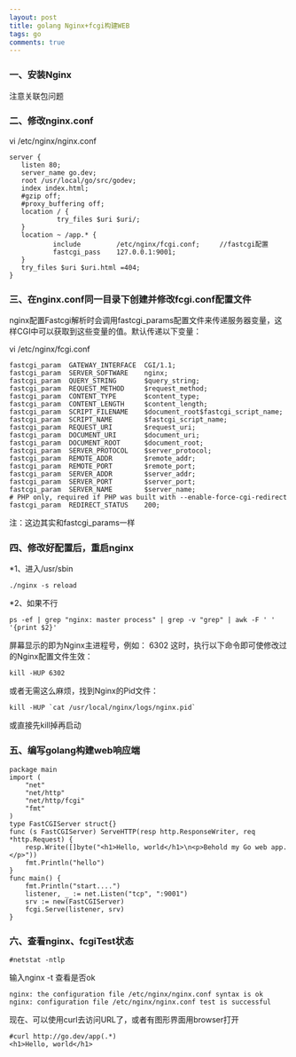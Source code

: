 ```yaml
---
layout: post
title: golang Nginx+fcgi构建WEB
tags: go
comments: true
---
```


### 一、安装Nginx

注意关联包问题

### 二、修改nginx.conf 

vi /etc/nginx/nginx.conf

```
server {
   listen 80;
   server_name go.dev;
   root /usr/local/go/src/godev;
   index index.html;
   #gzip off;
   #proxy_buffering off;
   location / {
            try_files $uri $uri/;
   }
   location ~ /app.* {
           include         /etc/nginx/fcgi.conf;     //fastcgi配置
           fastcgi_pass    127.0.0.1:9001;
   }
   try_files $uri $uri.html =404;
}
```

### 三、在nginx.conf同一目录下创建并修改fcgi.conf配置文件

nginx配置Fastcgi解析时会调用fastcgi_params配置文件来传递服务器变量，这样CGI中可以获取到这些变量的值。默认传递以下变量： 

vi /etc/nginx/fcgi.conf

```
fastcgi_param  GATEWAY_INTERFACE  CGI/1.1;
fastcgi_param  SERVER_SOFTWARE    nginx;
fastcgi_param  QUERY_STRING       $query_string;
fastcgi_param  REQUEST_METHOD     $request_method;
fastcgi_param  CONTENT_TYPE       $content_type;
fastcgi_param  CONTENT_LENGTH     $content_length;
fastcgi_param  SCRIPT_FILENAME    $document_root$fastcgi_script_name;
fastcgi_param  SCRIPT_NAME        $fastcgi_script_name;
fastcgi_param  REQUEST_URI        $request_uri;
fastcgi_param  DOCUMENT_URI       $document_uri;
fastcgi_param  DOCUMENT_ROOT      $document_root;
fastcgi_param  SERVER_PROTOCOL    $server_protocol;
fastcgi_param  REMOTE_ADDR        $remote_addr;
fastcgi_param  REMOTE_PORT        $remote_port;
fastcgi_param  SERVER_ADDR        $server_addr;
fastcgi_param  SERVER_PORT        $server_port;
fastcgi_param  SERVER_NAME        $server_name;
# PHP only, required if PHP was built with --enable-force-cgi-redirect
fastcgi_param  REDIRECT_STATUS    200;
```

注：这边其实和fastcgi_params一样

### 四、修改好配置后，重启nginx 

  *1、进入/usr/sbin
  
```
./nginx -s reload
```

  *2、如果不行
  
```
ps -ef | grep "nginx: master process" | grep -v "grep" | awk -F ' ' '{print $2}'
```

屏幕显示的即为Nginx主进程号，例如： 6302 这时，执行以下命令即可使修改过的Nginx配置文件生效：

```
kill -HUP 6302
```
或者无需这么麻烦，找到Nginx的Pid文件：

```
kill -HUP `cat /usr/local/nginx/logs/nginx.pid`
```

或直接先kill掉再启动

### 五、编写golang构建web响应端

```golang
package main
import (
    "net"
    "net/http"
    "net/http/fcgi"
    "fmt"
)
type FastCGIServer struct{}
func (s FastCGIServer) ServeHTTP(resp http.ResponseWriter, req *http.Request) {
    resp.Write([]byte("<h1>Hello, world</h1>\n<p>Behold my Go web app.</p>"))
    fmt.Println("hello")
}
func main() {
    fmt.Println("start....")
    listener, _ := net.Listen("tcp", ":9001")
    srv := new(FastCGIServer)
    fcgi.Serve(listener, srv)
}
```

### 六、查看nginx、fcgiTest状态

```
#netstat -ntlp
```

输入nginx -t 查看是否ok

```
nginx: the configuration file /etc/nginx/nginx.conf syntax is ok
nginx: configuration file /etc/nginx/nginx.conf test is successful
```

现在、可以使用curl去访问URL了，或者有图形界面用browser打开

```
#curl http://go.dev/app(.*)
<h1>Hello, world</h1>
```
